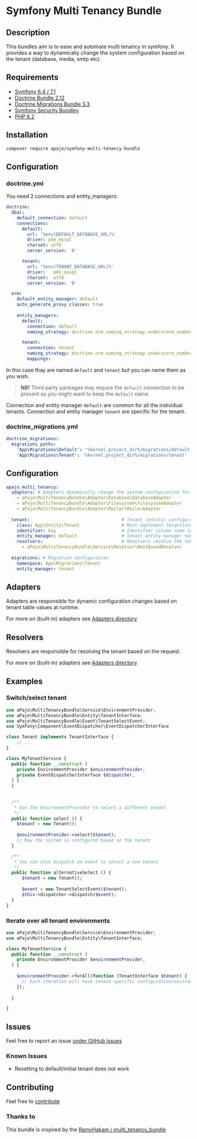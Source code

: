 # Symfony Multi Tenancy Bundle
  
## Description

This bundles aim is to ease and automate multi tenancy in symfony.
It provides a way to dynamically change the system configuration based on the tenant (database, media, smtp etc).

## Requirements

- [Symfony 6.4 / 7.1](https://www.symfony.com/)
- [Doctrine Bundle 2.12](https://github.com/doctrine/DoctrineBundle.git)
- [Doctrine Migrations Bundle 3.3](https://github.com/doctrine/migrations.git)
- [Symfony Security Bundley](https://symfony.com/components/Security%20Bundle)
- [PHP 8.2](https://www.php.com/)

## Installation

```bash
composer require apajo/symfony-multi-tenancy-bundle
```

## Configuration

### doctrine.yml

You need 2 connections and entity_managers:

```yaml
doctrine:
  dbal:
    default_connection: default
    connections:
      default:
        url: '%env(DEFAULT_DATABASE_URL)%'
        driver: pdo_mysql
        charset: utf8
        server_version: '8'

      tenant:
        url: '%env(TENANT_DATABASE_URL)%'
        driver:   pdo_mysql
        charset:  utf8
        server_version: '8'

  orm:
    default_entity_manager: default
    auto_generate_proxy_classes: true
    
    entity_managers:
      default:
        connection: default
        naming_strategy: doctrine.orm.naming_strategy.underscore_number_aware

      tenant:
        connection: tenant
        naming_strategy: doctrine.orm.naming_strategy.underscore_number_aware
        mappings:
```

In this case thay are named `default` and `tenant` but you can name them as you wish.

> __NB!__ Third party packages may require the `default` connection to be present so you might want to keep the `default` name.

Connection and entity manager `default` are common for all the individual tenants.
Connection and entity manager `tenant` are specific for the tenant.

### doctrine_migrations.yml

```yaml
doctrine_migrations:
  migrations_paths:
    'App\Migrations\Default': '%kernel.project_dir%/migrations/default'
    'App\Migrations\Tenant': '%kernel.project_dir%/migrations/tenant'
```

## Configuration

```yaml
apajo_multi_tenancy:
  adapters: # Adapters dynamically change the system configuration for selected tenant
    - aPajo\MultiTenancyBundle\Adapter\Database\DatabaseAdapter
    - aPajo\MultiTenancyBundle\Adapter\Filesystem\FilesystemAdapter
    - aPajo\MultiTenancyBundle\Adapter\Mailer\MailerAdapter
  
  tenant:                                   # Tenant (entity) configuration
    class: App\Entity\Tenant                # Must implement TenantInterface
    identifier: key                         # Identifier column name (must be unique field)
    entity_manager: default                 # Tenant entity manager name
    resolvers:                              # Resolvers resolve the tenant based on the request
      - aPajo\MultiTenancyBundle\Service\Resolver\HostBasedResolver 
      
  migrations: # Migration configuration
    namespace: App\Migrations\Tenant
    entity_manager: tenant
```

## Adapters

Adapters are responsible for dynamic configuration changes based on tenant table values at runtime.

For more on (built-in) adapters see [Adapters directory](./src/Adapter/README.md)

## Resolvers

Resolvers are responsible for resolving the tenant based on the request.

For more on (built-in) adapters see [Adapters directory](./src/Service/Resolver/README.md)

## Examples

### Switch/select tenant

```php
use aPajo\MultiTenancyBundle\Service\EnvironmentProvider;
use aPajo\MultiTenancyBundle\Entity\TenantInterface;
use aPajo\MultiTenancyBundle\Event\TenantSelectEvent;
use Symfony\Component\EventDispatcher\EventDispatcherInterface

class Tenant implements TenantInterface {
    // ...
}

class MyTenantService {
  public function __construct (
    private EnvironmentProvider $environmentProvider,
    private EventDispatcherInterface $dispatcher,
  ) {
  }
  
  
  /**
   * Use the EnvironmentProvider to select a different tenant
   */
  public function select () {
    $tenant = new Tenant();
    
    $environmentProvider->select($tenant);
    // Now the system is configured based on the tenant
  }

  /**
   * You can also dispatch an event to select a new tenant
   */
  public function alternativeSelect () {
      $tenant = new Tenant();
      
      $event = new TenantSelectEvent($tenant);
      $this->dispatcher->dispatch($event);
  }
}
```

### Iterate over all tenant environments

```php
use aPajo\MultiTenancyBundle\Service\EnvironmentProvider;
use aPajo\MultiTenancyBundle\Entity\TenantInterface;

class MyTenantService {
  public function __construct (
    private EnvironmentProvider $environmentProvider,
  ) {
  
    $environmentProvider->forAll(function (TenantInterface $tenant) {
      // Each iteration will have tenant specific configuration/environment
    });
    
  }

}
```

## Issues

Feel free to report an issue [under GitHub Issues](https://github.com/apajo/symfony-multi-tenancy-bundle/issues)

### Known Issues

* Resetting to default/initial tenant does not work

## Contributing

Feel free to [contribute](https://github.com/apajo/symfony-multi-tenancy-bundle/pulls)

### Thanks to

This bundle is inspired by the [RamyHakam / multi_tenancy_bundle](https://github.com/RamyHakam/multi_tenancy_bundle)
